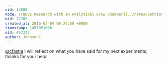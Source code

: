```yaml
---
cid: 13800
node: ![NDVI Research with an Analytical Grow Chamber](../notes/JohnsonC/03-03-2016/ndvi-research-with-an-analytical-grow-chamber)
nid: 12768
created_at: 2016-03-04 00:24:58 +0000
timestamp: 1457051098
uid: 467223
author: JohnsonC
---
```


[@cfastie](/profile/cfastie) I will reflect on what you have said for my next experiments, thanks for your help!